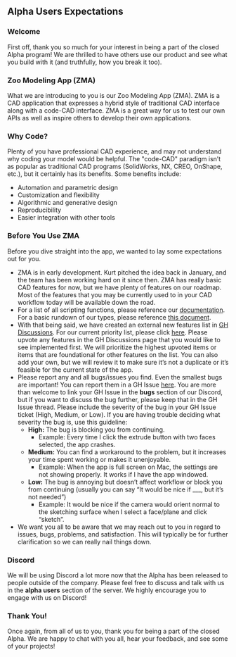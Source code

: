## Alpha Users Expectations

### Welcome

First off, thank you so much for your interest in being a part of the closed Alpha program! We are thrilled to have others use our product and see what you build with it (and truthfully, how you break it too).

### Zoo Modeling App (ZMA)

What we are introducing to you is our Zoo Modeling App (ZMA). ZMA is a CAD application that expresses a hybrid style of traditional CAD interface along with a code-CAD interface. ZMA is a great way for us to test our own APIs as well as inspire others to develop their own applications.

### Why Code?

Plenty of you have professional CAD experience, and may not understand why coding your model would be helpful. The "code-CAD" paradigm isn’t as popular as traditional CAD programs (SolidWorks, NX, CREO, OnShape, etc.), but it certainly has its benefits. Some benefits include:

- Automation and parametric design
- Customization and flexibility
- Algorithmic and generative design
- Reproducibility
- Easier integration with other tools

### Before You Use ZMA

Before you dive straight into the app, we wanted to lay some expectations out for you. 

- ZMA is in early development. Kurt pitched the idea back in January, and the team has been working hard on it since then. ZMA has really basic CAD features for now, but we have plenty of features on our roadmap. Most of the features that you may be currently used to in your CAD workflow today will be available down the road.
- For a list of all scripting functions, please reference our [documentation](https://zoo.dev/docs/kcl). For a basic rundown of our types, please reference [this document](https://zoo.dev/docs/kcl/types).
- With that being said, we have created an external new features list in [GH Discussions](https://github.com/KittyCAD/modeling-app/discussions). For our current priority list, please click [here](https://github.com/KittyCAD/modeling-app/blob/main/public/roadmap.md). Please upvote any features in the GH Discussions page that you would like to see implemented first. We will prioritize the highest upvoted items or items that are foundational for other features on the list. You can also add your own, but we will review it to make sure it’s not a duplicate or it’s feasible for the current state of the app.
- Please report any and all bugs/issues you find. Even the smallest bugs are important! You can report them in a GH Issue [here](https://github.com/KittyCAD/modeling-app/issues/new). You are more than welcome to link your GH Issue in the **bugs** section of our Discord, but if you want to discuss the bug further, please keep that in the GH Issue thread. Please include the severity of the bug in your GH Issue ticket (High, Medium, or Low). If you are having trouble deciding what severity the bug is, use this guideline:
    - **High:** The bug is blocking you from continuing.
        - Example: Every time I click the extrude button with two faces selected, the app crashes.
    - **Medium:** You can find a workaround to the problem, but it increases your time spent working or makes it unenjoyable.
        - Example: When the app is full screen on Mac, the settings are not showing properly. It works if I have the app windowed.
    - **Low:** The bug is annoying but doesn’t affect workflow or block you from continuing (usually you can say “It would be nice if ___, but it’s not needed”)
        - Example:  It would be nice if the camera would orient normal to the sketching surface when I select a face/plane and click “sketch”.
- We want you all to be aware that we may reach out to you in regard to issues, bugs, problems, and satisfaction. This will typically be for further clarification so we can really nail things down.

### Discord
We will be using Discord a lot more now that the Alpha has been released to people outside of the company. Please feel free to discuss and talk with us in the **alpha users** section of the server. We highly encourage you to engage with us on Discord!

### Thank You!

Once again, from all of us to you, thank you for being a part of the closed Alpha. We are happy to chat with you all, hear your feedback, and see some of your projects!

